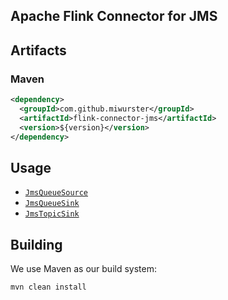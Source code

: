 
Apache Flink Connector for JMS
------------------------------

## Artifacts

### Maven

```xml
<dependency>
  <groupId>com.github.miwurster</groupId>
  <artifactId>flink-connector-jms</artifactId>
  <version>${version}</version>
</dependency> 
```

## Usage

* [`JmsQueueSource`](src/test/java/org/apache/flink/streaming/connectors/jms/JmsQueueSourceExample.java)
* [`JmsQueueSink`](src/test/java/org/apache/flink/streaming/connectors/jms/JmsQueueSinkExample.java)
* [`JmsTopicSink`](src/test/java/org/apache/flink/streaming/connectors/jms/JmsTopicSinkExample.java)

## Building

We use Maven as our build system: 

```bash
mvn clean install
```
